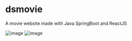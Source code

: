 # dsmovie
A movie website made with Java SpringBoot and ReactJS

![image](https://user-images.githubusercontent.com/84870393/157894948-61436727-28b2-4a04-874c-506511aab87f.png)
![image](https://user-images.githubusercontent.com/84870393/157895012-1cee37f7-d01c-4fb8-90f5-ea3792079ae9.png)

